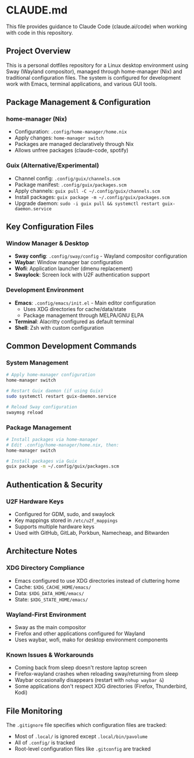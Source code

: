 # CLAUDE.md

This file provides guidance to Claude Code (claude.ai/code) when working with
code in this repository.

## Project Overview

This is a personal dotfiles repository for a Linux desktop environment using
Sway (Wayland compositor), managed through home-manager (Nix) and traditional
configuration files. The system is configured for development work with Emacs,
terminal applications, and various GUI tools.

## Package Management & Configuration

### home-manager (Nix)
- Configuration: `.config/home-manager/home.nix`
- Apply changes: `home-manager switch`
- Packages are managed declaratively through Nix
- Allows unfree packages (claude-code, spotify)

### Guix (Alternative/Experimental)
- Channel config: `.config/guix/channels.scm`
- Package manifest: `.config/guix/packages.scm`
- Apply channels: `guix pull -C ~/.config/guix/channels.scm`
- Install packages: `guix package -m ~/.config/guix/packages.scm`
- Upgrade daemon: `sudo -i guix pull && systemctl restart guix-daemon.service`

## Key Configuration Files

### Window Manager & Desktop
- **Sway config**: `.config/sway/config` - Wayland compositor configuration
- **Waybar**: Window manager bar configuration
- **Wofi**: Application launcher (dmenu replacement)
- **Swaylock**: Screen lock with U2F authentication support

### Development Environment
- **Emacs**: `.config/emacs/init.el` - Main editor configuration
  - Uses XDG directories for cache/data/state
  - Package management through MELPA/GNU ELPA
- **Terminal**: Alacritty configured as default terminal
- **Shell**: Zsh with custom configuration

## Common Development Commands

### System Management
```bash
# Apply home-manager configuration
home-manager switch

# Restart Guix daemon (if using Guix)
sudo systemctl restart guix-daemon.service

# Reload Sway configuration
swaymsg reload
```

### Package Management
```bash
# Install packages via home-manager
# Edit .config/home-manager/home.nix, then:
home-manager switch

# Install packages via Guix
guix package -m ~/.config/guix/packages.scm
```

## Authentication & Security

### U2F Hardware Keys
- Configured for GDM, sudo, and swaylock
- Key mappings stored in `/etc/u2f_mappings`
- Supports multiple hardware keys
- Used with GitHub, GitLab, Porkbun, Namecheap, and Bitwarden

## Architecture Notes

### XDG Directory Compliance
- Emacs configured to use XDG directories instead of cluttering home
- Cache: `$XDG_CACHE_HOME/emacs/`
- Data: `$XDG_DATA_HOME/emacs/`
- State: `$XDG_STATE_HOME/emacs/`

### Wayland-First Environment
- Sway as the main compositor
- Firefox and other applications configured for Wayland
- Uses waybar, wofi, mako for desktop environment components

### Known Issues & Workarounds
- Coming back from sleep doesn't restore laptop screen
- Firefox-wayland crashes when reloading sway/returning from sleep
- Waybar occasionally disappears (restart with `nohup waybar &`)
- Some applications don't respect XDG directories (Firefox, Thunderbird, Kodi)

## File Monitoring

The `.gitignore` file specifies which configuration files are tracked:
- Most of `.local/` is ignored except `.local/bin/pavolume`
- All of `.config/` is tracked
- Root-level configuration files like `.gitconfig` are tracked
